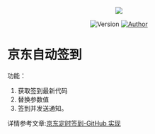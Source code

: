 <p align="center">
    <img src="https://cdn.jsdelivr.net/gh/ruicky/ruicky.github.io/2020/06/05/jd-sign/0.png">
</p>

<p align="center">
    <img alt="Version" src="https://img.shields.io/badge/release-0.0.1-blue"/>
    <a href="https://github.com/ruicky">
        <img alt="Author" src="https://img.shields.io/badge/author-ruicky-blueviolet"/>
    </a>
</p>
   
# 京东自动签到
功能：
1. 获取签到最新代码
2. 替换参数值
3. 签到并发送通知。   

详情参考文章:[京东定时签到-GitHub 实现](https://ruicky.me/2020/06/05/jd-sign/)
